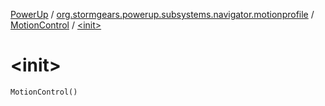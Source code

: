 [PowerUp](../../index.md) / [org.stormgears.powerup.subsystems.navigator.motionprofile](../index.md) / [MotionControl](index.md) / [&lt;init&gt;](./-init-.md)

# &lt;init&gt;

`MotionControl()`